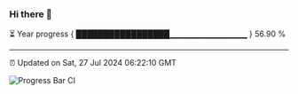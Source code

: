 ### Hi there 👋

⏳ Year progress { █████████████████▁▁▁▁▁▁▁▁▁▁▁▁▁ } 56.90 %

---

⏰ Updated on Sat, 27 Jul 2024 06:22:10 GMT

![Progress Bar CI](https://github.com/liununu/liununu/workflows/Progress%20Bar%20CI/badge.svg)
